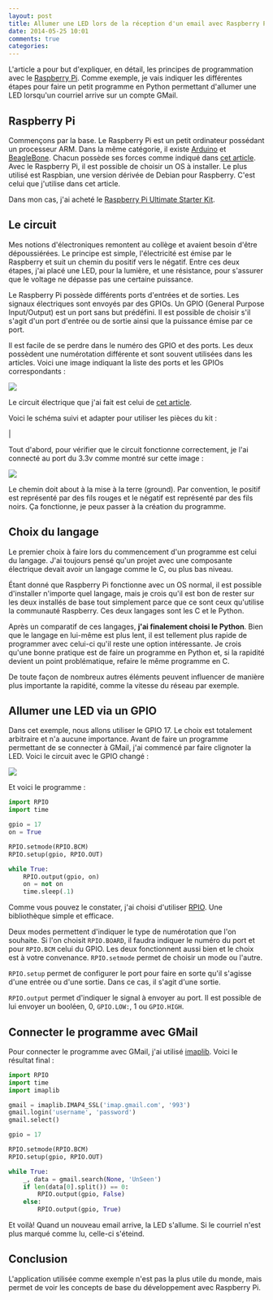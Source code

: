 ```yaml
---
layout: post
title: Allumer une LED lors de la réception d'un email avec Raspberry Pi
date: 2014-05-25 10:01
comments: true
categories:
---
```


L'article a pour but d'expliquer, en détail, les principes de programmation avec le
[Raspberry Pi](http://www.raspberrypi.org/). Comme exemple, je vais indiquer
les différentes étapes pour faire un petit programme en Python permettant
d'allumer une LED lorsqu'un courriel arrive sur un compte GMail.

<!--more-->

## Raspberry Pi
Commençons par la base. Le Raspberry Pi est un petit ordinateur possédant un
processeur ARM. Dans la même catégorie, il existe [Arduino](http://www.arduino.cc/) et [BeagleBone](http://beagleboard.org/bone). Chacun
possède ses forces comme indiqué dans [cet article](http://makezine.com/2013/04/15/arduino-uno-vs-beaglebone-vs-raspberry-pi/).
Avec le Raspberry Pi, il est possible de choisir un OS à installer. Le plus
utilisé est Raspbian, une version dérivée de Debian pour Raspberry. C'est celui
que j'utilise dans cet article.

Dans mon cas, j'ai acheté le [Raspberry Pi Ultimate Starter Kit](http://www.amazon.ca/CanaKit-Raspberry-Ultimate-Starter-Components/dp/B00GWTNYJW/ref=sr_1_1?ie=UTF8&qid=1401027372&sr=8-1).

## Le circuit
Mes notions d'électroniques remontent au collège et avaient besoin d'être
dépoussiérées. Le principe est simple, l'électricité est émise par le Raspberry
et suit un chemin du positif vers le négatif. Entre ces deux étapes, j'ai
placé une LED, pour la lumière, et une résistance, pour s'assurer que
le voltage ne dépasse pas une certaine puissance.

Le Raspberry Pi possède différents ports d'entrées et de sorties. Les signaux
électriques sont envoyés par des GPIOs. Un GPIO (General Purpose Input/Output)
est un port sans but prédéfini. Il est possible de choisir s'il s'agit d'un
port d'entrée ou de sortie ainsi que la puissance émise par ce port.

Il est facile de se perdre dans le numéro des GPIO et des ports. Les deux
possèdent une numérotation différente et sont souvent utilisées dans les
articles. Voici une image indiquant la liste des ports et les GPIOs
correspondants :

![](http://img11.hostingpics.net/pics/720336RaspberryPiGPIOLayoutRevision1.png)

Le circuit électrique que j'ai fait est celui de [cet article](https://projects.drogon.net/raspberry-pi/gpio-examples/tux-crossing/gpio-examples-1-a-single-led/).

Voici le schéma suivi et adapter pour utiliser les pièces du kit :

|[](http://img15.hostingpics.net/pics/2000521ledgpiobb1267x300.jpg)

Tout d'abord, pour vérifier que le circuit fonctionne correctement, je l'ai
connecté au port du 3.3v comme montré sur cette image :

![](http://img11.hostingpics.net/pics/861306photo1.jpg)

Le chemin doit about à la mise à la terre (ground). Par convention, le positif est représenté par des fils rouges et le négatif est représenté par des fils noirs. Ça fonctionne, je peux passer à la création du programme.

## Choix du langage
Le premier choix à faire lors du commencement d'un programme est celui du langage.
J'ai toujours pensé qu'un projet avec une composante électrique devait avoir
un langage comme le C, ou plus bas niveau.

Étant donné que Raspberry Pi fonctionne avec un OS normal, il est possible
d'installer n'importe quel langage, mais je crois qu'il est bon de rester sur
les deux installés de base tout simplement parce que ce sont ceux qu'utilise la
communauté Raspberry. Ces deux langages sont les C et le Python.

Après un comparatif de ces langages, **j'ai finalement choisi le Python**. Bien que le
langage en lui-même est plus lent, il est tellement plus rapide de programmer
avec celui-ci qu'il reste une option intéressante. Je crois qu'une bonne pratique
est de faire un programme en Python et, si la rapidité devient un point
problématique, refaire le même programme en C.

De toute façon de nombreux autres éléments peuvent influencer de manière plus
importante la rapidité, comme la vitesse du réseau par exemple.

## Allumer une LED via un GPIO
Dans cet exemple, nous allons utiliser le GPIO 17. Le choix est totalement
arbitraire et n'a aucune importance. Avant de faire un programme permettant de
se connecter à GMail, j'ai commencé par faire clignoter la LED. Voici le circuit avec le GPIO changé :

![](http://img11.hostingpics.net/pics/250456photo2.jpg)

Et voici le programme :

```python
import RPIO
import time

gpio = 17
on = True

RPIO.setmode(RPIO.BCM)
RPIO.setup(gpio, RPIO.OUT)

while True:
    RPIO.output(gpio, on)
    on = not on
    time.sleep(.1)
```

Comme vous pouvez le constater, j'ai choisi d'utiliser
[RPIO](https://pypi.python.org/pypi/RPIO). Une bibliothèque simple
et efficace.

Deux modes permettent d'indiquer le type de numérotation que l'on souhaite.
Si l'on choisit `RPIO.BOARD`, il faudra indiquer le numéro du port et pour `RPIO.BCM` celui
du GPIO. Les deux fonctionnent aussi bien et le choix est à votre convenance.
`RPIO.setmode` permet de choisir un mode ou l'autre.

`RPIO.setup` permet de configurer le port pour faire en sorte qu'il s'agisse
d'une entrée ou d'une sortie. Dans ce cas, il s'agit d'une sortie.

`RPIO.output` permet d'indiquer le signal à envoyer au port. Il est possible de
lui envoyer un booléen, 0, `GPIO.LOW:`, 1 ou `GPIO.HIGH`.

## Connecter le programme avec GMail

Pour connecter le programme avec GMail, j'ai utilisé [imaplib](https://docs.python.org/2/library/imaplib.html).
Voici le résultat final :

```python
import RPIO
import time
import imaplib

gmail = imaplib.IMAP4_SSL('imap.gmail.com', '993')
gmail.login('username', 'password')
gmail.select()

gpio = 17

RPIO.setmode(RPIO.BCM)
RPIO.setup(gpio, RPIO.OUT)

while True:
    _, data = gmail.search(None, 'UnSeen')
    if len(data[0].split()) == 0:
        RPIO.output(gpio, False)
    else:
        RPIO.output(gpio, True)
```

Et voilà! Quand un nouveau email arrive, la LED s'allume. Si le courriel
n'est plus marqué comme lu, celle-ci s'éteind.

## Conclusion

L'application utilisée comme exemple n'est pas la plus utile du monde, mais
permet de voir les concepts de base du développement avec Raspberry Pi.
